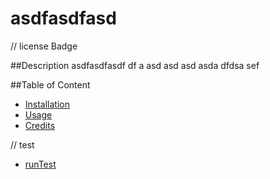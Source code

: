 
   
  # asdfasdfasd 
  // license Badge 
  

  ##Description
  asdfasdfasdf df a asd asd asd asda dfdsa
  sef


  ##Table of Content
  
  - [Installation](#installation
)
  - [Usage](#Test
)
  - [Credits](#credits
)


  
 
// test
  - [runTest](#test)




 
 
  